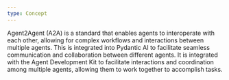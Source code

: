 ```yaml
---
type: Concept
---
```


Agent2Agent (A2A) is a standard that enables agents to interoperate with each other, allowing for complex workflows and interactions between multiple agents. This is integrated into Pydantic AI to facilitate seamless communication and collaboration between different agents. It is integrated with the Agent Development Kit to facilitate interactions and coordination among multiple agents, allowing them to work together to accomplish tasks.